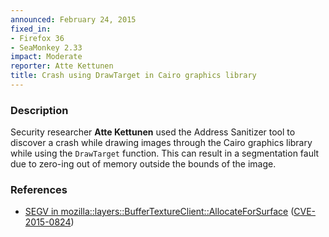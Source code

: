 ```yaml
---
announced: February 24, 2015
fixed_in:
- Firefox 36
- SeaMonkey 2.33
impact: Moderate
reporter: Atte Kettunen
title: Crash using DrawTarget in Cairo graphics library
---
```


<h3>Description</h3>

<p>Security researcher <strong>Atte Kettunen</strong> used the Address Sanitizer
tool to discover a crash while drawing images through the Cairo graphics library
while using the <code>DrawTarget</code> function. This can result in a
segmentation fault due to zero-ing out of memory outside the bounds of the
image.
</p>

<h3>References</h3>

<ul>
  <li><a href="https://bugzilla.mozilla.org/show_bug.cgi?id=1095925">
       SEGV in mozilla::layers::BufferTextureClient::AllocateForSurface</a>
(<a href="http://cve.mitre.org/cgi-bin/cvename.cgi?name=CVE-2015-0824"
class="ex-ref">CVE-2015-0824</a>)</li>
</ul>



